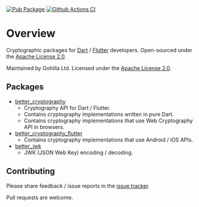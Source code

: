 [![Pub Package](https://img.shields.io/pub/v/better_cryptography.svg)](https://pub.dev/packages/better_cryptography)
[![Github Actions CI](https://github.com/tjcampanella/better_cryptography/workflows/Dart%20CI/badge.svg)](https://github.com/tjcampanella/better_cryptography/actions?query=workflow%3A%22Dart+CI%22)

# Overview

Cryptographic packages for [Dart](https://dart.dev) / [Flutter](https://flutter.dev) developers.
Open-sourced under the [Apache License 2.0](LICENSE).

Maintained by Gohilla Ltd. Licensed under the [Apache License 2.0](LICENSE).

## Packages
  * [better_cryptography](better_cryptography)
    * Cryptography API for Dart / Flutter.
    * Contains cryptography implementations written in pure Dart.
    * Contains cryptography implementations that use Web Cryptography API in browsers.
  * [better_cryptography_flutter](better_cryptography_flutter)
    * Contains cryptography implementations that use Android / iOS APIs.
  * [better_jwk](better_jwk)
    * JWK (JSON Web Key) encoding / decoding.

## Contributing
Please share feedback / issue reports in the
[issue tracker](https://github.com/tjcampanella/better_cryptography/issues).

Pull requests are welcome.